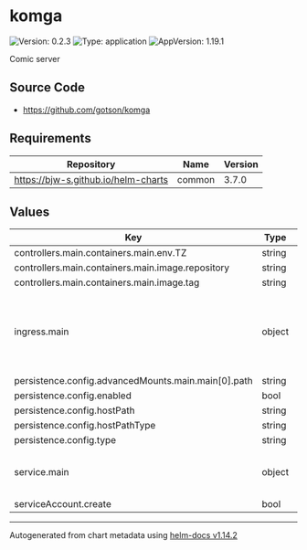 # komga

![Version: 0.2.3](https://img.shields.io/badge/Version-0.2.3-informational?style=flat-square) ![Type: application](https://img.shields.io/badge/Type-application-informational?style=flat-square) ![AppVersion: 1.19.1](https://img.shields.io/badge/AppVersion-1.19.1-informational?style=flat-square)

Comic server

## Source Code

* <https://github.com/gotson/komga>

## Requirements

| Repository | Name | Version |
|------------|------|---------|
| https://bjw-s.github.io/helm-charts | common | 3.7.0 |

## Values

| Key | Type | Default | Description |
|-----|------|---------|-------------|
| controllers.main.containers.main.env.TZ | string | `"UTC"` |  |
| controllers.main.containers.main.image.repository | string | `"gotson/komga"` |  |
| controllers.main.containers.main.image.tag | string | `""` |  |
| ingress.main | object | See [values.yaml](./values.yaml) | Enable and configure ingress settings for the chart under this key. |
| persistence.config.advancedMounts.main.main[0].path | string | `"/config"` |  |
| persistence.config.enabled | bool | `false` |  |
| persistence.config.hostPath | string | `"/path/to/your/config/komga"` |  |
| persistence.config.hostPathType | string | `"DirectoryOrCreate"` |  |
| persistence.config.type | string | `"hostPath"` |  |
| service.main | object | See [values.yaml](./values.yaml) | Configures service settings for the chart. |
| serviceAccount.create | bool | `false` |  |

----------------------------------------------
Autogenerated from chart metadata using [helm-docs v1.14.2](https://github.com/norwoodj/helm-docs/releases/v1.14.2)
